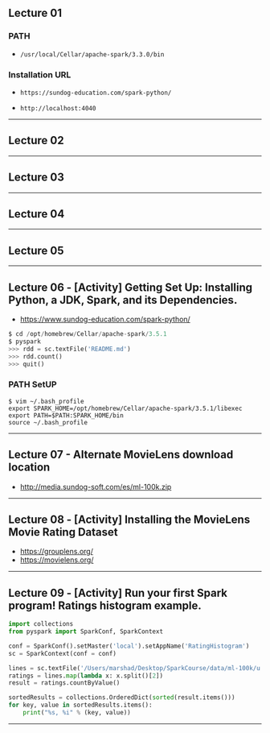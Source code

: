 ## Lecture 01

### PATH 
* `/usr/local/Cellar/apache-spark/3.3.0/bin`

### Installation URL
* `https://sundog-education.com/spark-python/`

* `http://localhost:4040`

***

## Lecture 02

***

## Lecture 03

***

## Lecture 04

***

## Lecture 05 

***

## Lecture 06 - [Activity] Getting Set Up: Installing Python, a JDK, Spark, and its Dependencies.

* https://www.sundog-education.com/spark-python/

```python
$ cd /opt/homebrew/Cellar/apache-spark/3.5.1
$ pyspark
>>> rdd = sc.textFile('README.md')
>>> rdd.count()
>>> quit()
```
### PATH SetUP
```
$ vim ~/.bash_profile
export SPARK_HOME=/opt/homebrew/Cellar/apache-spark/3.5.1/libexec
export PATH=$PATH:SPARK_HOME/bin
source ~/.bash_profile
```
***

## Lecture 07 - Alternate MovieLens download location

* http://media.sundog-soft.com/es/ml-100k.zip

***

## Lecture 08 - [Activity] Installing the MovieLens Movie Rating Dataset

* https://grouplens.org/
* https://movielens.org/

***

## Lecture 09 - [Activity] Run your first Spark program! Ratings histogram example.

```python
import collections
from pyspark import SparkConf, SparkContext

conf = SparkConf().setMaster('local').setAppName('RatingHistogram')
sc = SparkContext(conf = conf)

lines = sc.textFile('/Users/marshad/Desktop/SparkCourse/data/ml-100k/u.data')
ratings = lines.map(lambda x: x.split()[2])
result = ratings.countByValue()

sortedResults = collections.OrderedDict(sorted(result.items()))
for key, value in sortedResults.items():
	print("%s, %i" % (key, value))
```

***
